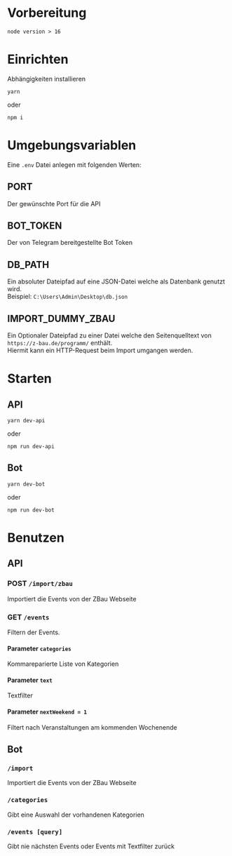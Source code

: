 # Vorbereitung

```
node version > 16
```

# Einrichten

Abhängigkeiten installieren

```
yarn
```

oder

```
npm i
```

# Umgebungsvariablen

Eine `.env` Datei anlegen mit folgenden Werten:

## PORT

Der gewünschte Port für die API

## BOT_TOKEN

Der von Telegram bereitgestellte Bot Token

## DB_PATH

Ein absoluter Dateipfad auf eine JSON-Datei welche als Datenbank genutzt wird.  
Beispiel: `C:\Users\Admin\Desktop\db.json`

## IMPORT_DUMMY_ZBAU

Ein Optionaler Dateipfad zu einer Datei welche den Seitenquelltext von `https://z-bau.de/programm/` enthält.  
Hiermit kann ein HTTP-Request beim Import umgangen werden.

# Starten

## API

```
yarn dev-api
```

oder

```
npm run dev-api
```

## Bot

```
yarn dev-bot
```

oder

```
npm run dev-bot
```

# Benutzen

## API

### POST `/import/zbau`

Importiert die Events von der ZBau Webseite

### GET `/events`

Filtern der Events.

#### Parameter `categories`

Kommareparierte Liste von Kategorien

#### Parameter `text`

Textfilter

#### Parameter `nextWeekend = 1`

Filtert nach Veranstaltungen am kommenden Wochenende

## Bot

### `/import`

Importiert die Events von der ZBau Webseite

### `/categories`

Gibt eine Auswahl der vorhandenen Kategorien

### `/events [query]`

Gibt nie nächsten Events oder Events mit Textfilter zurück
